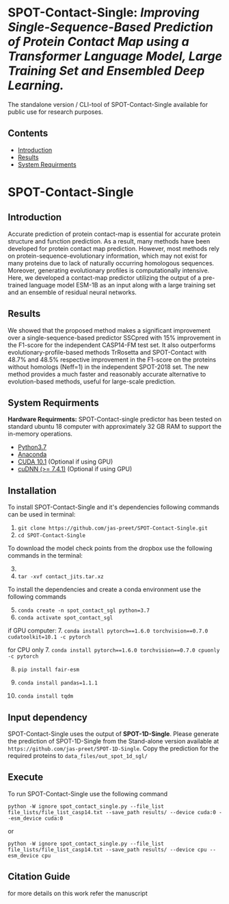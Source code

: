 SPOT-Contact-Single: *Improving Single-Sequence-Based Prediction of Protein Contact Map using a Transformer Language Model, Large Training Set and Ensembled Deep Learning.*
====
The standalone version / CLI-tool of SPOT-Contact-Single available for public use for research purposes.

Contents
----
  * [Introduction](#introduction)
  * [Results](#results)
  * [System Requirments](#system-requirments)

# SPOT-Contact-Single

Introduction
----
Accurate prediction of protein contact-map is essential for accurate protein structure and function prediction. As a result, many methods have been developed for protein contact map prediction. However, most methods rely on protein-sequence-evolutionary information, which may not exist for many proteins due to lack of naturally occurring homologous sequences. Moreover, generating evolutionary profiles is computationally intensive. Here, we developed a contact-map predictor utilizing the output of a pre-trained language model ESM-1B as an input along with a large training set and an ensemble of residual neural networks.


Results
----
We showed that the proposed method makes a significant improvement over a single-sequence-based predictor SSCpred with 15% improvement in the F1-score for the independent CASP14-FM test set. It also outperforms evolutionary-profile-based methods TrRosetta and SPOT-Contact with 48.7% and 48.5% respective improvement in the F1-score on the proteins without homologs (Neff=1) in the independent SPOT-2018 set. The new method provides a much faster and reasonably accurate alternative to evolution-based methods, useful for large-scale prediction.

System Requirments
----

**Hardware Requirments:**
SPOT-Contact-single predictor has been tested on standard ubuntu 18 computer with approximately 32 GB RAM to support the in-memory operations.

* [Python3.7](https://docs.python-guide.org/starting/install3/linux/)
* [Anaconda](https://anaconda.org/anaconda/virtualenv)
* [CUDA 10.1](https://developer.nvidia.com/cuda-10.1-download-archive) (Optional if using GPU)
* [cuDNN (>= 7.4.1)](https://developer.nvidia.com/cudnn) (Optional if using GPU)

Installation
----

To install SPOT-Contact-Single and it's dependencies following commands can be used in terminal:

1. `git clone https://github.com/jas-preet/SPOT-Contact-Single.git`
2. `cd SPOT-Contact-Single`

To download the model check points from the dropbox use the following commands in the terminal:

3. 
4. `tar -xvf contact_jits.tar.xz`

To install the dependencies and create a conda environment use the following commands

5. `conda create -n spot_contact_sgl python=3.7`
6. `conda activate spot_contact_sgl`

if GPU computer:
7. `conda install pytorch==1.6.0 torchvision==0.7.0 cudatoolkit=10.1 -c pytorch`

for CPU only 
7. `conda install pytorch==1.6.0 torchvision==0.7.0 cpuonly -c pytorch`

8. `pip install fair-esm`

9. `conda install pandas=1.1.1`

10. `conda install tqdm`

Input dependency
----
SPOT-Contact-Single uses the output of **SPOT-1D-Single**. Please generate the prediction of SPOT-1D-Single from the Stand-alone version available at `https://github.com/jas-preet/SPOT-1D-Single`.
Copy the prediction for the required proteins to `data_files/out_spot_1d_sgl/`

Execute
----
To run SPOT-Contact-Single use the following command

`python -W ignore spot_contact_single.py --file_list file_lists/file_list_casp14.txt --save_path results/ --device cuda:0 --esm_device cuda:0`

or 

`python -W ignore spot_contact_single.py --file_list file_lists/file_list_casp14.txt --save_path results/ --device cpu --esm_device cpu` 

Citation Guide
----
for more details on this work refer the manuscript
